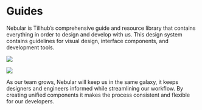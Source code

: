# Guides

<side-by-side-layout>

Nebular is Tillhub’s comprehensive guide and resource library that contains everything in order to design and develop with us. This design system contains guidelines for visual design, interface components, and development tools.

![](/assets/overview/undraw_bookmarks_r6up.png)

</side-by-side-layout>

<side-by-side-layout>

![](/assets/overview/undraw_status_update_jjgk.png)

As our team grows, Nebular will keep us in the same galaxy, it keeps designers and engineers informed while streamlining our workflow.  By creating unified components it makes the process consistent and flexible for our developers.

</side-by-side-layout>
